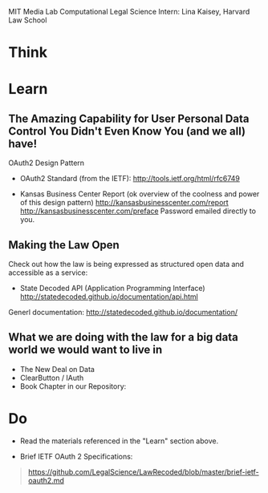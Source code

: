 MIT Media Lab Computational Legal Science Intern:
Lina Kaisey, Harvard Law School 


# Think




# Learn

## The Amazing Capability for User Personal Data Control You Didn't Even Know You (and we all) have!
OAuth2 Design Pattern
* OAuth2 Standard (from the IETF): 
http://tools.ietf.org/html/rfc6749 

* Kansas Business Center Report (ok overview of the coolness and power of this design pattern)
http://kansasbusinesscenter.com/report
http://kansasbusinesscenter.com/preface
Password emailed directly to you.

## Making the Law Open
Check out how the law is being expressed as structured open data and accessible as a service:

* State Decoded API  (Application Programming Interface) 
http://statedecoded.github.io/documentation/api.html

Generl documentation: http://statedecoded.github.io/documentation/ 

## What we are doing with the law for a big data world we would want to live in
* The New Deal on Data
* ClearButton / IAuth
* Book Chapter in our Repository: 

# Do

* Read the materials referenced in the "Learn" section above.

* Brief IETF OAuth 2 Specifications:
> https://github.com/LegalScience/LawRecoded/blob/master/brief-ietf-oauth2.md
